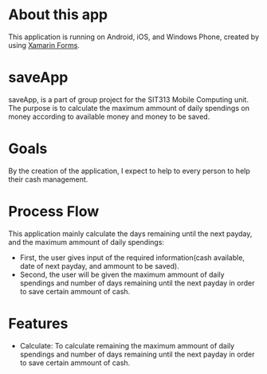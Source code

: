 # About this app
This application is running on Android, iOS, and Windows Phone, created by using [Xamarin Forms](https://www.xamarin.com/forms).

# saveApp
saveApp, is a part of group project for the SIT313 Mobile Computing unit. The purpose is to calculate the maximum ammount of daily spendings on money according to available money and money to be saved.

# Goals
By the creation of the application, I expect to help to every person to help their cash management.

# Process Flow
This application mainly calculate the days remaining until the next payday, and the maximum ammount of daily spendings:
- First, the user gives input of the required information(cash available, date of next payday, and ammount to be saved).
- Second, the user will be given the maximum ammount of daily spendings and number of days remaining until the next payday in order to save certain ammount of cash.

# Features
- Calculate:  To calculate remaining the maximum ammount of daily spendings and number of days remaining until the next payday in order to save certain ammount of cash.
